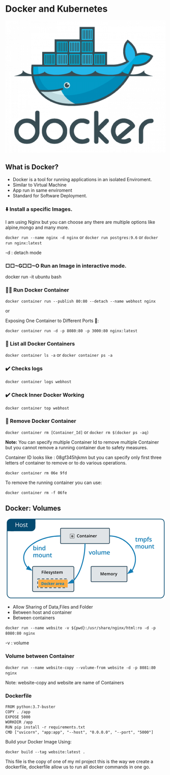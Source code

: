 # Docker and Kubernetes

<p align="center">
  <img src="utils/docker-logo.png">
</p>

## **What is Docker?**

* Docker is a tool for running applications in an isolated Enviroment.
* Similar to Virtual Machine
* App run in same enviroment
* Standard for Software Deployment.

### ⬇️ Install a specific Images.

I am using Nginx but you can choose any there are multiple options like alpine,mongo and many more.

`docker run --name nginx -d nginx` or `docker run postgres:9.6` or `docker run nginx:latest`

-d : detach mode

### □□~G□□~O Run an Image in interactive mode.

docker run -it ubuntu bash

### 🏃‍♂️ Run Docker Container

`docker container run --publish 80:80 --detach --name webhost nginx`

or 

Exposing One Container to Different Ports 🔌:

`docker container run -d -p 8080:80 -p 3000:80 nginx:latest`

### 📝 List all Docker Containers

`docker container ls -a` or `docker container ps -a`

### ✔️ Checks logs

`docker container logs webhost`

### ✔️ Check Inner Docker Working

`docker container top webhost`

### 🔨 Remove Docker Container

`docker container rm [Container_Id]` or `docker rm $(docker ps -aq)`

**Note:** You can specify multiple Container Id to remove multiple Container but you cannot remove a running container due to safety measures.

Container ID looks like : 08gf345hjkmn but you can specify only first three letters of container to remove or to do various operations.

`docker container rm 06e 9fd`

To remove the running container you can use: 

`docker container rm -f 06fe`


## Docker: Volumes

<p align="center">
  <img src="utils/vol.png">
</p>

* Allow Sharing of Data,Files and Folder
* Between host and container
* Between containers

`docker run --name website -v ${pwd}:/usr/share/nginx/html:ro -d -p 8080:80 nginx`

-v : volume

### Volume between Container

`docker run --name website-copy --volume-from website -d -p 8081:80 nginx`

Note: website-copy and website are name of Containers

### Dockerfile

```
FROM python:3.7-buster
COPY . /app
EXPOSE 5000
WORKDIR /app
RUN pip install -r requirements.txt
CMD ["uvicorn", "app:app", "--host", "0.0.0.0", "--port", "5000"]
```

Build your Docker Image Using:

`docker build --tag website:latest .`

This file is the copy of one of my ml project this is the way we create a dockerfile, dockerfile allow us to run all docker commands in one go.




 
















